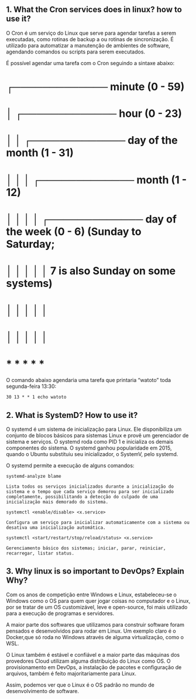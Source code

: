 ## 1. What the Cron services does in linux? how to use it?

O Cron é um serviço do Linux que serve para agendar tarefas a serem executadas, como rotinas de backup a ou rotinas de sincronização. É utilizado para automatizar a manutenção de ambientes de software, agendando comandos ou scripts para serem executados.

É possível agendar uma tarefa com o Cron seguindo a sintaxe abaixo:

# ┌───────────── minute (0 - 59)

# │ ┌───────────── hour (0 - 23)

# │ │ ┌───────────── day of the month (1 - 31)

# │ │ │ ┌───────────── month (1 - 12)

# │ │ │ │ ┌───────────── day of the week (0 - 6) (Sunday to Saturday;

# │ │ │ │ │ 7 is also Sunday on some systems)

# │ │ │ │ │

# │ │ │ │ │

# \* \* \* \* \* <command to execute>

O comando abaixo agendaria uma tarefa que printaria “watoto” toda segunda-feira 13:30:

`30 13 * * 1 echo watoto`

## 2. What is SystemD? How to use it?

O systemd é um sistema de inicialização para Linux. Ele disponibiliza um conjunto de blocos básicos para sistemas Linux e provê um gerenciador de sistema e serviços. O systemd roda como PID 1 e inicializa os demais componentes do sistema. O systemd ganhou popularidade em 2015, quando o Ubuntu substituiu seu inicializador, o SystemV, pelo systemd.

O systemd permite a execução de alguns comandos:

`systemd-analyze blame`

    Lista todos os serviços inicializados durante a inicialização do sistema e o tempo que cada serviço demorou para ser inicializado completamente, possibilitando a detecção do culpado de uma inicialização mais demorado do sistema.

`systemctl <enable/disable> <x.service>`

    Configura um serviço para inicializar automaticamente com a sistema ou desativa uma inicialização automática.

`systemctl <start/restart/stop/reload/status> <x.service>`

    Gerenciamento básico dos sistemas; iniciar, parar, reiniciar, recarregar, listar status.

## 3. Why linux is so important to DevOps? Explain Why?

Com os anos de competição entre Windows e Linux, estabeleceu-se o Windows como o OS para quem quer jogar coisas no computador e o Linux, por se tratar de um OS customizável, leve e open-source, foi mais utilizado para a execução de programas e servidores.

A maior parte dos softwares que utilizamos para construir software foram pensados e desenvolvidos para rodar em Linux. Um exemplo claro é o Docker,que só roda no Windows através de alguma virtualização, como o WSL.

O Linux também é estável e confiável e a maior parte das máquinas dos provedores Cloud utilizam alguma distribuição do Linux como OS. O provisionamento em DevOps, a instalação de pacotes e configuração de arquivos, também é feito majoritariamente para Linux.

Assim, podemos ver que o Linux é o OS padrão no mundo de desenvolvimento de software.
